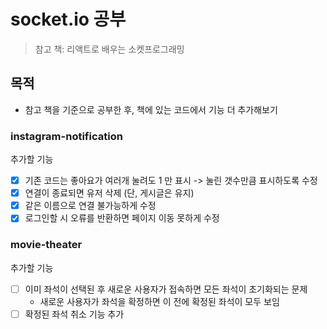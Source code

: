 # socket.io 공부

> 참고 책: 리액트로 배우는 소켓프로그래밍

## 목적

- 참고 책을 기준으로 공부한 후, 책에 있는 코드에서 기능 더 추가해보기

### instagram-notification

추가할 기능

- [x] 기존 코드는 좋아요가 여러개 눌려도 1 만 표시 -> 눌린 갯수만큼 표시하도록 수정
- [x] 연결이 종료되면 유저 삭제 (단, 게시글은 유지)
- [x] 같은 이름으로 연결 불가능하게 수정
- [x] 로그인할 시 오류를 반환하면 페이지 이동 못하게 수정

### movie-theater

추가할 기능

- [ ] 이미 좌석이 선택된 후 새로운 사용자가 접속하면 모든 좌석이 초기화되는 문제
  - 새로운 사용자가 좌석을 확정하면 이 전에 확정된 좌석이 모두 보임
- [ ] 확정된 좌석 취소 기능 추가
